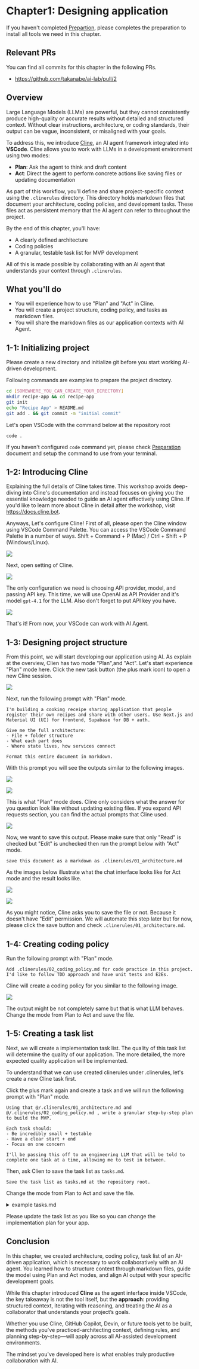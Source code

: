 # Chapter1: Designing application

If you haven't completed [Prepartion](../../01_Preparation.md), please completes the preparation to install all tools we need in this chapter.

## Relevant PRs

You can find all commits for this chapter in the following PRs.

- https://github.com/takanabe/ai-lab/pull/2 

## Overview

Large Language Models (LLMs) are powerful, but they cannot consistently produce high-quality or accurate results without detailed and structured context. Without clear instructions, architecture, or coding standards, their output can be vague, inconsistent, or misaligned with your goals.

To address this, we introduce [Cline](https://github.com/cline/cline), an AI agent framework integrated into **VSCode**. Cline allows you to work with LLMs in a development environment using two modes:
- **Plan**: Ask the agent to think and draft content
- **Act**: Direct the agent to perform concrete actions like saving files or updating documentation

As part of this workflow, you’ll define and share project-specific context using the `.clinerules` directory. This directory holds markdown files that document your architecture, coding policies, and development tasks. These files act as persistent memory that the AI agent can refer to throughout the project.

By the end of this chapter, you'll have:
- A clearly defined architecture
- Coding policies
- A granular, testable task list for MVP development

All of this is made possible by collaborating with an AI agent that understands your context through `.clinerules`.

## What you'll do

- You will experience how to use "Plan" and "Act" in Cline.
- You will create a project structure, coding policy, and tasks as markdown files.
- You will share the markdown files as our application contexts with AI Agent.


## 1-1: Initializing project

Please create a new directory and initialize git before you start working AI-driven development.

Following commands are examples to prepare the project directory.

```bash
cd [SOMEWHERE_YOU_CAN_CREATE_YOUR_DIRECTORY]
mkdir recipe-app && cd recipe-app
git init
echo "Recipe App" > README.md
git add . && git commit -m "initial commit"
```

Let's open VSCode with the command below at the repository root

```
code .
```

If you haven't configured `code` command yet, please check [Preparation](../../01_Preparation.md) document and setup the command to use from your terminal.

## 1-2: Introducing Cline


Explaining the full details of Cline takes time. This workshop avoids deep-diving into Cline's documentation and instead focuses on giving you the essential knowledge needed to guide an AI agent effectively using Cline. If you'd like to learn more about Cline in detail after the workshop, visit https://docs.cline.bot.

Anyways, Let's configure Cline! First of all, please open the Cline window using VSCode Command Palette. You can access the VSCode Command Palette in a number of ways. Shift + Command + P (Mac) / Ctrl + Shift + P (Windows/Linux).

![](images/1_1_Open_clien.png)

Next, open setting of Cline.

![](images/1_2_cline_setting.png)

The only configuration we need is choosing API provider, model, and passing API key. This time, we will use OpenAI as API Provider and it's model `gpt-4.1` for the LLM. Also don't forget to put API key you have.

![](images/1_3_Cline_API_key.png)

That's it! From now, your VSCode can work with AI Agent.

## 1-3: Designing project structure

From this point, we will start developing our application using AI. As explain at the overview, Clien has two mode "Plan",and "Act". Let's start experience "Plan" mode here. Click the new task button (the plus mark icon) to open a new Cline session.

![](images/1_4_Cline_plan.png)

Next, run the following prompt with "Plan" mode.

```
I'm building a cooking receipe sharing application that people register their own recipes and share with other users. Use Next.js and Material UI (UI) for frontend, Supabase for DB + auth.

Give me the full architecture:
- File + folder structure
- What each part does
- Where state lives, how services connect

Format this entire document in markdown.
```

With this prompt you will see the outputs similar to the following images.

![](images/1_5_disign_with_plan1.png)

![](images/1_6_design_with_plan.png)

This is what "Plan" mode does. Cline only considers what the answer for you question look like without updating existing files. If you expand API requests section, you can find the actual prompts that Cline used.

![](images/1_7_API_requests_with_prompts.png)


Now, we want to save this output. Please make sure that only "Read" is checked but "Edit" is unchecked then run the prompt below with "Act" mode.

```
save this document as a markdown as .clinerules/01_architecture.md
```

As the images below illustrate what the chat interface looks like for Act mode and the result looks like.

![](images/1_8_Act_mode_with_readonly1.png)

![](images/1_9_Act_mode_save.png)

As you might notice, Cline asks you to save the file or not. Because it doesn't have "Edit" permission. We will automate this step later but for now, please click the save button and check `.clinerules/01_architecture.md`.

## 1-4: Creating coding policy

Run the following prompt with "Plan" mode.

```
Add .clinerules/02_coding_policy.md for code practice in this project. I'd like to follow TDD approach and have unit tests and E2Es.
```

Cline will create a coding policy for you similar to the following image.

![](images/1_10_coding_policy.png)

The output might be not completely same but that is what LLM behaves. Change the mode from Plan to Act and save the file.


## 1-5: Creating a task list

Next, we will create a implementation task list. The quality of this task list will determine the quality of our application. The more detailed, the more expected quality application will be implemented.

To understand that we can use created clinerules under .clinerules, let's create a new Cline task first.

Click the plus mark again and create a task and we will run the following prompt with "Plan" mode.

```
Using that @/.clinerules/01_architecture.md and @/.clinerules/02_coding_policy.md , write a granular step-by-step plan to build the MVP. 

Each task should: 
- Be incredibly small + testable
- Have a clear start + end
- Focus on one concern 

I'll be passing this off to an engineering LLM that will be told to complete one task at a time, allowing me to test in between. 
```

Then, ask Clien to save the task list as `tasks.md`.

```
Save the task list as tasks.md at the repository root.
```

Change the mode from Plan to Act and save the file.

<details>
<summary>example tasks.md</summary>

```md
# MVP Step-by-Step Task List for Recipe Sharing App

Each task is atomic, testable, and focused on a single concern, enabling incremental progress and testing between steps.

---

## 0. Project Initialization & Tooling

1. Initialize a Next.js project with TypeScript.
2. Install and configure ESLint and Prettier with Next.js/Airbnb config.
3. Install Material UI, Supabase JS client, Jest, and React Testing Library.
4. Set up the folder structure as per architecture (`src/components`, `src/features`, etc.).
5. Add a placeholder `.env.local` and document required Supabase env vars.
6. Set up Jest config for TypeScript and React Testing Library.

---

## 1. Supabase Client & Types

7. Create `src/lib/supabaseClient.ts` to initialize Supabase client using env vars.
8. Write a unit test for Supabase client initialization (mock env vars).
9. Define global types for User and Recipe in `src/types/`.
10. Write a unit test to validate Recipe type (e.g., type guards or sample object).

---

## 2. Authentication (Login/Signup/Session)

11. Create `src/features/auth/types.ts` for auth-related types.
12. Create `src/features/auth/services.ts` with Supabase auth functions (signUp, signIn, signOut, getSession).
13. Write unit tests for each auth service function (mock Supabase).
14. Create `src/features/auth/hooks/useAuth.ts` for auth state management (session, user).
15. Write a unit test for `useAuth` hook (mock Supabase).
16. Create `src/features/auth/components/LoginForm.tsx` (email/password login form, uses Material UI).
17. Write a unit test for LoginForm (renders, submits, error states).
18. Create `src/pages/login.tsx` to render LoginForm.
19. Write an E2E test for login flow (valid/invalid login).

---

## 3. Recipe CRUD (Minimal: List, Create, View)

20. Create `src/features/recipes/types.ts` for Recipe type.
21. Create `src/features/recipes/services.ts` with Supabase CRUD functions (getRecipes, getRecipeById, createRecipe).
22. Write unit tests for each recipe service function (mock Supabase).
23. Create `src/features/recipes/hooks/useRecipes.ts` to fetch all recipes.
24. Write a unit test for useRecipes (mock service).
25. Create `src/features/recipes/hooks/useRecipeForm.ts` for new recipe form state/validation.
26. Write a unit test for useRecipeForm (validation, state).
27. Create `src/features/recipes/components/RecipeList.tsx` to display recipes (uses Material UI).
28. Write a unit test for RecipeList (renders recipes, empty state).
29. Create `src/features/recipes/components/RecipeForm.tsx` for new recipe creation (uses useRecipeForm, Material UI).
30. Write a unit test for RecipeForm (renders, submits, validation).
31. Create `src/features/recipes/components/RecipeDetail.tsx` to display a single recipe.
32. Write a unit test for RecipeDetail (renders recipe, handles missing/invalid).

---

## 4. Pages & Routing

33. Create `src/pages/_app.tsx` to set up providers (theme, auth context).
34. Create `src/pages/index.tsx` to display RecipeList (home/feed).
35. Write an E2E test for recipe feed (displays recipes, empty state).
36. Create `src/pages/recipes/new.tsx` to render RecipeForm (protected route).
37. Write an E2E test for recipe creation (form, validation, success).
38. Create `src/pages/recipes/[id].tsx` to display RecipeDetail.
39. Write an E2E test for recipe detail view (valid/invalid id).

---

## 5. Layout & Navigation

40. Create `src/layouts/MainLayout.tsx` for consistent page structure (header, footer, nav).
41. Integrate MainLayout into _app.tsx and all pages.
42. Write a unit test for MainLayout (renders children, nav links).

---

## 6. Theming & UI Consistency

43. Create `src/theme/theme.ts` for Material UI theme customization.
44. Apply theme via ThemeProvider in _app.tsx.
45. Write a unit test for theme (renders with custom theme).

---

## 7. CI, Linting, and Final Checks

46. Set up GitHub Actions (or similar) for CI: lint, test, build.
47. Write a minimal README with setup, test, and run instructions.

---

Each task is atomic, testable, and focused on one concern, enabling incremental, high-quality development and testing in line with the provided architecture and coding policy.
```
</details>

Please update the task list as you like so you can change the implementation plan for your app.

## Conclusion

In this chapter, we created architecture, coding policy, task list of an AI-driven application, which is necessary to work collaboratively with an AI agent. You learned how to structure context through markdown files, guide the model using Plan and Act modes, and align AI output with your specific development goals.

While this chapter introduced **Cline** as the agent interface inside VSCode, the key takeaway is not the tool itself, but the **approach**: providing structured context, iterating with reasoning, and treating the AI as a collaborator that understands your project’s goals.

Whether you use Cline, GitHub Copilot, Devin, or future tools yet to be built, the methods you've practiced-architecting context, defining rules, and planning step-by-step—will apply across all AI-assisted development environments.

The mindset you've developed here is what enables truly productive collaboration with AI.
